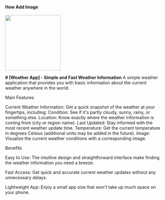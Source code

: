 #### How Add Image

  <img src="assets/images/git_image.jpg" width="180" height="180">





**# [Weather App] - Simple and Fast Weather Information**
A simple weather application that provides you with basic information about the current weather anywhere in the world.

Main Features

Current Weather Information: Get a quick snapshot of the weather at your fingertips,
including:
  Condition: See if it's partly cloudy, sunny, rainy, or something else.
  Location: Know exactly where the weather information is coming from (city or region name).
  Last Updated: Stay informed with the most recent weather update time.
  Temperature: Get the current temperature in degrees Celsius (additional units may be added in the future).
  Image: Visualize the current weather conditions with a corresponding image.

Benefits

   Easy to Use: The intuitive design and straightforward interface make finding the weather information you need a breeze.

   Fast Access: Get quick and accurate current weather updates without any unnecessary delays.

   Lightweight App: Enjoy a small app size that won't take up much space on your phone.
